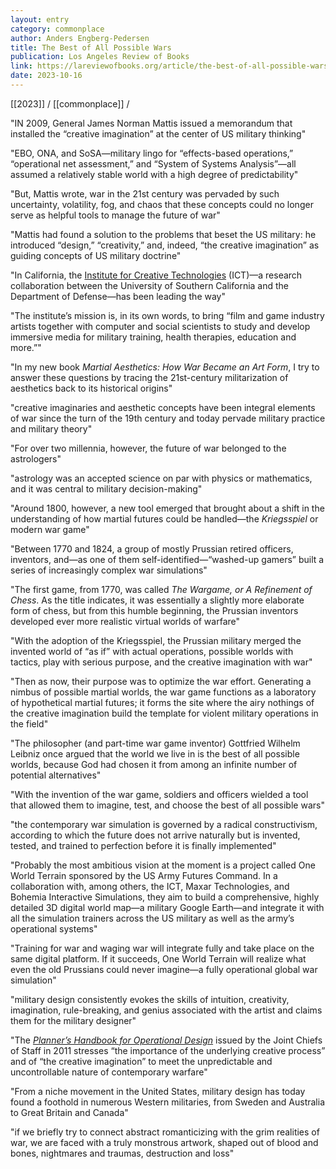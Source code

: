```yaml
---
layout: entry
category: commonplace
author: Anders Engberg-Pedersen
title: The Best of All Possible Wars
publication: Los Angeles Review of Books
link: https://lareviewofbooks.org/article/the-best-of-all-possible-wars-warfare-worldmaking-and-the-creative-imagination/
date: 2023-10-16
---
```


[[2023]] / [[commonplace]] / 

"IN 2009, General James Norman Mattis issued a memorandum that installed the “creative imagination” at the center of US military thinking"

"EBO, ONA, and SoSA—military lingo for “effects-based operations,” “operational net assessment,” and “System of Systems Analysis”—all assumed a relatively stable world with a high degree of predictability"

"But, Mattis wrote, war in the 21st century was pervaded by such uncertainty, volatility, fog, and chaos that these concepts could no longer serve as helpful tools to manage the future of war"

"Mattis had found a solution to the problems that beset the US military: he introduced “design,” “creativity,” and, indeed, “the creative imagination” as guiding concepts of US military doctrine"

"In California, the [Institute for Creative Technologies](https://ict.usc.edu/about-us/) (ICT)—a research collaboration between the University of Southern California and the Department of Defense—has been leading the way"

"The institute’s mission is, in its own words, to bring “film and game industry artists together with computer and social scientists to study and develop immersive media for military training, health therapies, education and more.”"

"In my new book *Martial Aesthetics: How War Became an Art Form*, I try to answer these questions by tracing the 21st-century militarization of aesthetics back to its historical origins"

"creative imaginaries and aesthetic concepts have been integral elements of war since the turn of the 19th century and today pervade military practice and military theory"

"For over two millennia, however, the future of war belonged to the astrologers"

"astrology was an accepted science on par with physics or mathematics, and it was central to military decision-making"

"Around 1800, however, a new tool emerged that brought about a shift in the understanding of how martial futures could be handled—the *Kriegsspiel* or modern war game"

"Between 1770 and 1824, a group of mostly Prussian retired officers, inventors, and—as one of them self-identified—“washed-up gamers” built a series of increasingly complex war simulations"

"The first game, from 1770, was called *The Wargame, or A Refinement of Chess*. As the title indicates, it was essentially a slightly more elaborate form of chess, but from this humble beginning, the Prussian inventors developed ever more realistic virtual worlds of warfare"

"With the adoption of the Kriegsspiel, the Prussian military merged the invented world of “as if” with actual operations, possible worlds with tactics, play with serious purpose, and the creative imagination with war"

"Then as now, their purpose was to optimize the war effort. Generating a nimbus of possible martial worlds, the war game functions as a laboratory of hypothetical martial futures; it forms the site where the airy nothings of the creative imagination build the template for violent military operations in the field"

"The philosopher (and part-time war game inventor) Gottfried Wilhelm Leibniz once argued that the world we live in is the best of all possible worlds, because God had chosen it from among an infinite number of potential alternatives"

"With the invention of the war game, soldiers and officers wielded a tool that allowed them to imagine, test, and choose the best of all possible wars"

"the contemporary war simulation is governed by a radical constructivism, according to which the future does not arrive naturally but is invented, tested, and trained to perfection before it is finally implemented"

"Probably the most ambitious vision at the moment is a project called One World Terrain sponsored by the US Army Futures Command. In a collaboration with, among others, the ICT, Maxar Technologies, and Bohemia Interactive Simulations, they aim to build a comprehensive, highly detailed 3D digital world map—a military Google Earth—and integrate it with all the simulation trainers across the US military as well as the army’s operational systems"

"Training for war and waging war will integrate fully and take place on the same digital platform. If it succeeds, One World Terrain will realize what even the old Prussians could never imagine—a fully operational global war simulation"

"military design consistently evokes the skills of intuition, creativity, imagination, rule-breaking, and genius associated with the artist and claims them for the military designer"

"The [*Planner’s Handbook for Operational Design*](https://www.jcs.mil/Portals/36/Documents/Doctrine/pams_hands/opdesign_hbk.pdf) issued by the Joint Chiefs of Staff in 2011 stresses “the importance of the underlying creative process” and of “the creative imagination” to meet the unpredictable and uncontrollable nature of contemporary warfare"

"From a niche movement in the United States, military design has today found a foothold in numerous Western militaries, from Sweden and Australia to Great Britain and Canada"

"if we briefly try to connect abstract romanticizing with the grim realities of war, we are faced with a truly monstrous artwork, shaped out of blood and bones, nightmares and traumas, destruction and loss"
